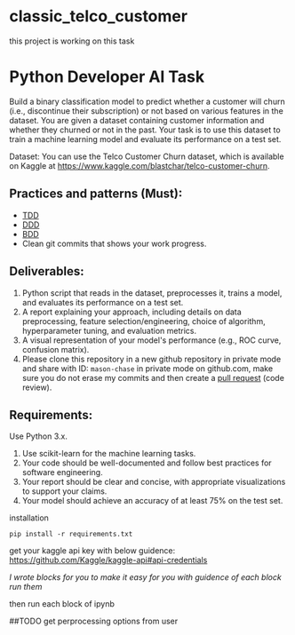 # classic_telco_customer

this project is working on this task

# Python Developer AI  Task

Build a binary classification model to predict whether a customer will churn (i.e., discontinue their subscription) or not based on various features in the dataset. You are given a dataset containing customer information and whether they churned or not in the past. Your task is to use this dataset to train a machine learning model and evaluate its performance on a test set.

Dataset: You can use the Telco Customer Churn dataset, which is available on Kaggle at https://www.kaggle.com/blastchar/telco-customer-churn.

## Practices and patterns (Must):

- [TDD](https://en.wikipedia.org/wiki/Test-driven_development)
- [DDD](https://en.wikipedia.org/wiki/Domain-driven_design)
- [BDD](https://en.wikipedia.org/wiki/Behavior-driven_development)
- Clean git commits that shows your work progress.

## Deliverables:

1. Python script that reads in the dataset, preprocesses it, trains a model, and evaluates its performance on a test set.
2. A report explaining your approach, including details on data preprocessing, feature selection/engineering, choice of algorithm, hyperparameter tuning, and evaluation metrics.
3. A visual representation of your model's performance (e.g., ROC curve, confusion matrix).
4. Please clone this repository in a new github repository in private mode and share with ID: `mason-chase` in private mode on github.com, make sure you do not erase my commits and then create a [pull request](https://docs.github.com/en/pull-requests/collaborating-with-pull-requests/proposing-changes-to-your-work-with-pull-requests/about-pull-requests) (code review).

## Requirements:

Use Python 3.x.
1. Use scikit-learn for the machine learning tasks.
2. Your code should be well-documented and follow best practices for software engineering.
3. Your report should be clear and concise, with appropriate visualizations to support your claims.
4. Your model should achieve an accuracy of at least 75% on the test set.


installation
```
pip install -r requirements.txt
```

get your kaggle api key  with below guidence:
https://github.com/Kaggle/kaggle-api#api-credentials

*I wrote blocks for you to make it easy for you with guidence of each block run them*


then run each block of ipynb


##TODO get perprocessing options from user 
